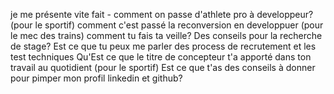je me présente vite fait -
comment on passe d'athlete pro à developpeur? (pour le sportif)
comment c'est passé la reconversion en developpuer (pour le mec des trains)
comment tu fais ta veille?
Des conseils pour la recherche de stage?
Est ce que tu peux me parler des process de recrutement et les test techniques
Qu'Est ce que le titre de concepteur t'a apporté dans ton travail au quotidient (pour le sportif)
Est ce que t'as des conseils à donner pour pimper mon profil linkedin et github?
